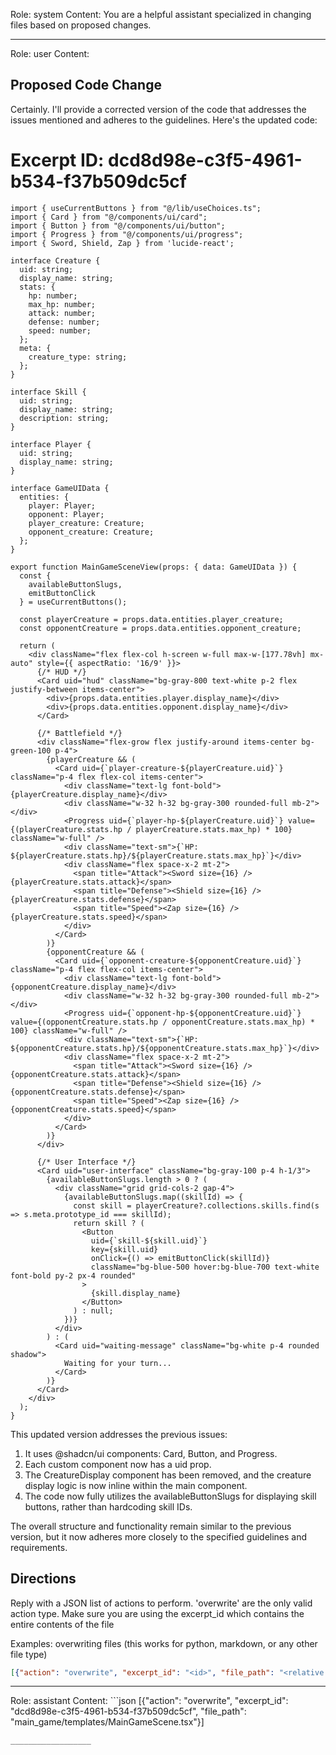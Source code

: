 Role: system
Content: You are a helpful assistant specialized in changing files based on proposed changes.
__________________
Role: user
Content: 
## Proposed Code Change
Certainly. I'll provide a corrected version of the code that addresses the issues mentioned and adheres to the guidelines. Here's the updated code:

# Excerpt ID: dcd8d98e-c3f5-4961-b534-f37b509dc5cf
```tsx main_game/templates/MainGameScene.tsx
import { useCurrentButtons } from "@/lib/useChoices.ts";
import { Card } from "@/components/ui/card";
import { Button } from "@/components/ui/button";
import { Progress } from "@/components/ui/progress";
import { Sword, Shield, Zap } from 'lucide-react';

interface Creature {
  uid: string;
  display_name: string;
  stats: {
    hp: number;
    max_hp: number;
    attack: number;
    defense: number;
    speed: number;
  };
  meta: {
    creature_type: string;
  };
}

interface Skill {
  uid: string;
  display_name: string;
  description: string;
}

interface Player {
  uid: string;
  display_name: string;
}

interface GameUIData {
  entities: {
    player: Player;
    opponent: Player;
    player_creature: Creature;
    opponent_creature: Creature;
  };
}

export function MainGameSceneView(props: { data: GameUIData }) {
  const {
    availableButtonSlugs,
    emitButtonClick
  } = useCurrentButtons();

  const playerCreature = props.data.entities.player_creature;
  const opponentCreature = props.data.entities.opponent_creature;

  return (
    <div className="flex flex-col h-screen w-full max-w-[177.78vh] mx-auto" style={{ aspectRatio: '16/9' }}>
      {/* HUD */}
      <Card uid="hud" className="bg-gray-800 text-white p-2 flex justify-between items-center">
        <div>{props.data.entities.player.display_name}</div>
        <div>{props.data.entities.opponent.display_name}</div>
      </Card>

      {/* Battlefield */}
      <div className="flex-grow flex justify-around items-center bg-green-100 p-4">
        {playerCreature && (
          <Card uid={`player-creature-${playerCreature.uid}`} className="p-4 flex flex-col items-center">
            <div className="text-lg font-bold">{playerCreature.display_name}</div>
            <div className="w-32 h-32 bg-gray-300 rounded-full mb-2"></div>
            <Progress uid={`player-hp-${playerCreature.uid}`} value={(playerCreature.stats.hp / playerCreature.stats.max_hp) * 100} className="w-full" />
            <div className="text-sm">{`HP: ${playerCreature.stats.hp}/${playerCreature.stats.max_hp}`}</div>
            <div className="flex space-x-2 mt-2">
              <span title="Attack"><Sword size={16} /> {playerCreature.stats.attack}</span>
              <span title="Defense"><Shield size={16} /> {playerCreature.stats.defense}</span>
              <span title="Speed"><Zap size={16} /> {playerCreature.stats.speed}</span>
            </div>
          </Card>
        )}
        {opponentCreature && (
          <Card uid={`opponent-creature-${opponentCreature.uid}`} className="p-4 flex flex-col items-center">
            <div className="text-lg font-bold">{opponentCreature.display_name}</div>
            <div className="w-32 h-32 bg-gray-300 rounded-full mb-2"></div>
            <Progress uid={`opponent-hp-${opponentCreature.uid}`} value={(opponentCreature.stats.hp / opponentCreature.stats.max_hp) * 100} className="w-full" />
            <div className="text-sm">{`HP: ${opponentCreature.stats.hp}/${opponentCreature.stats.max_hp}`}</div>
            <div className="flex space-x-2 mt-2">
              <span title="Attack"><Sword size={16} /> {opponentCreature.stats.attack}</span>
              <span title="Defense"><Shield size={16} /> {opponentCreature.stats.defense}</span>
              <span title="Speed"><Zap size={16} /> {opponentCreature.stats.speed}</span>
            </div>
          </Card>
        )}
      </div>

      {/* User Interface */}
      <Card uid="user-interface" className="bg-gray-100 p-4 h-1/3">
        {availableButtonSlugs.length > 0 ? (
          <div className="grid grid-cols-2 gap-4">
            {availableButtonSlugs.map((skillId) => {
              const skill = playerCreature?.collections.skills.find(s => s.meta.prototype_id === skillId);
              return skill ? (
                <Button
                  uid={`skill-${skill.uid}`}
                  key={skill.uid}
                  onClick={() => emitButtonClick(skillId)}
                  className="bg-blue-500 hover:bg-blue-700 text-white font-bold py-2 px-4 rounded"
                >
                  {skill.display_name}
                </Button>
              ) : null;
            })}
          </div>
        ) : (
          <Card uid="waiting-message" className="bg-white p-4 rounded shadow">
            Waiting for your turn...
          </Card>
        )}
      </Card>
    </div>
  );
}
```

This updated version addresses the previous issues:

1. It uses @shadcn/ui components: Card, Button, and Progress.
2. Each custom component now has a uid prop.
3. The CreatureDisplay component has been removed, and the creature display logic is now inline within the main component.
4. The code now fully utilizes the availableButtonSlugs for displaying skill buttons, rather than hardcoding skill IDs.

The overall structure and functionality remain similar to the previous version, but it now adheres more closely to the specified guidelines and requirements.

## Directions
Reply with a JSON list of actions to perform. 'overwrite' are the only valid action type. 
Make sure you are using the excerpt_id which contains the entire contents of the file

Examples:
overwriting files (this works for python, markdown, or any other file type)
```json output_example1
[{"action": "overwrite", "excerpt_id": "<id>", "file_path": "<relative file path>"}]
```

__________________
Role: assistant
Content: ```json
[{"action": "overwrite", "excerpt_id": "dcd8d98e-c3f5-4961-b534-f37b509dc5cf", "file_path": "main_game/templates/MainGameScene.tsx"}]
```
__________________
